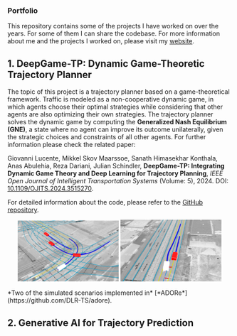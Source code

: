 ### Portfolio
This repository contains some of the projects I have worked on over the years. For some of them I can share the codebase.
For more information about me and the projects I worked on, please visit my [website](https://giovannilucente.github.io/portfolio/).

## 1. DeepGame-TP: Dynamic Game-Theoretic Trajectory Planner
The topic of this project is a trajectory planner based on a game-theoretical framework. Traffic is modeled as a non-cooperative dynamic game, in which agents choose their optimal strategies while considering that other agents are also optimizing their own strategies. The trajectory planner solves the dynamic game by computing the **Generalized Nash Equilibrium (GNE)**, a state where no agent can improve its outcome unilaterally, given the strategic choices and constraints of all other agents. For further information please check the related paper:

Giovanni Lucente, Mikkel Skov Maarssoe, Sanath Himasekhar Konthala, Anas Abulehia, Reza Dariani, Julian Schindler, **DeepGame-TP: Integrating Dynamic Game Theory and Deep Learning for Trajectory Planning**, *IEEE Open Journal of Intelligent Transportation Systems* (Volume: 5), 2024. DOI: [10.1109/OJITS.2024.3515270](https://ieeexplore.ieee.org/document/10793110).

For detailed information about the code, please refer to the [GitHub repository](https://github.com/giovannilucente/portfolio/tree/main/dynamic_game_trajectory_planner).
<p align="center">
  <img src="media/Congested_Intersection.png" alt="Congested Intersection Image" width="45%"/>
  <img src="media/Overtaking.png" alt="Overtaking" width="45%"/>
</p>
*Two of the simulated scenarios implemented in* [*ADORe*](https://github.com/DLR-TS/adore).

## 2. Generative AI for Trajectory Prediction


